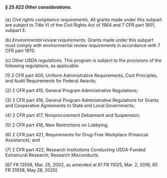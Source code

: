 ##### § 25.622 Other considerations. #####

(a) *Civil rights compliance requirements.* All grants made under this subpart are subject to Title VI of the Civil Rights Act of 1964 and 7 CFR part 1901, subpart E.

(b) *Environmental review requirements.* Grants made under this subpart must comply with environmental review requirements in accordance with 7 CFR part 1970.

(c) *Other USDA regulations.* This program is subject to the provisions of the following regulations, as applicable:

(1) 2 CFR part 400, Uniform Administrative Requirements, Cost Principles, and Audit Requirements for Federal Awards;

(2) 2 CFR part 415, General Program Administrative Regulations;

(3) 2 CFR part 416, General Program Administrative Regulations for Grants and Cooperative Agreements to State and Local Governments;

(4) 2 CFR part 417, Nonprocurement Debarment and Suspension;

(5) 2 CFR part 418, New Restrictions on Lobbying;

(6) 2 CFR part 421, Requirements for Drug-Free Workplace (Financial Assistance); and

(7) 2 CFR part 422, Research Institutions Conducting USDA-Funded Extramural Research; Research Misconducts.

[67 FR 13558, Mar. 25, 2002, as amended at 81 FR 11025, Mar. 2, 2016; 85 FR 31938, May 28, 2020]